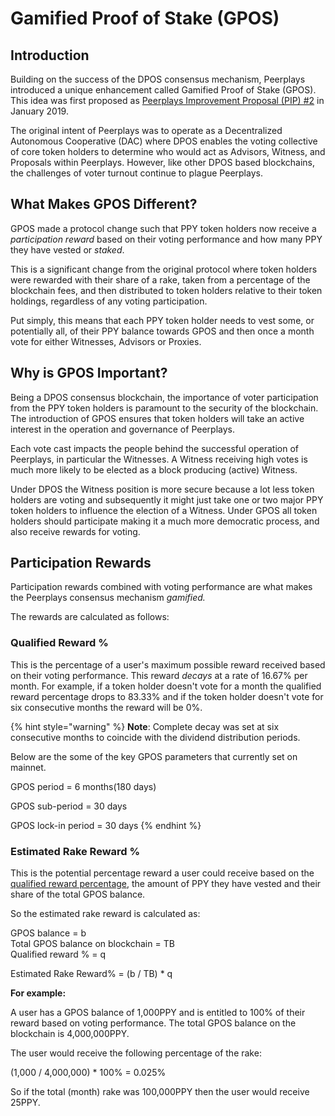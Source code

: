 # Gamified Proof of Stake \(GPOS\)

## Introduction

Building on the success of the DPOS consensus mechanism, Peerplays introduced a unique enhancement called Gamified Proof of Stake \(GPOS\). This idea was first proposed as [Peerplays Improvement Proposal \(PIP\) \#2](https://github.com/peerplays-network/pips/blob/master/pip-0002.md) in January 2019.

The original intent of Peerplays was to operate as a Decentralized Autonomous Cooperative \(DAC\) where DPOS enables the voting collective of core token holders to determine who would act as Advisors, Witness, and Proposals within Peerplays. However, like other DPOS based blockchains, the challenges of voter turnout continue to plague Peerplays. 

## What Makes GPOS Different?

GPOS made a protocol change such that PPY token holders now receive a _participation reward_  based on their voting performance and how many PPY they have vested or _staked_.

This is a significant change from the original protocol where token holders were rewarded with their share of a rake, taken from a percentage of the blockchain fees, and then distributed to token holders relative to their token holdings, regardless of any voting participation.

Put simply, this means that each PPY token holder needs to vest some, or potentially all, of their PPY balance towards GPOS and then once a month vote for either Witnesses, Advisors or Proxies.

## Why is GPOS Important?

Being a DPOS consensus blockchain, the importance of voter participation from the PPY token holders is paramount to the security of the blockchain. The introduction of GPOS ensures that token holders will take an active interest in the operation and governance of Peerplays.

Each vote cast impacts the people behind the successful operation of Peerplays, in particular the  Witnesses. A Witness receiving high votes is much more likely to be elected as a block producing \(active\) Witness.

Under DPOS the Witness position is more secure because a lot less token holders are voting and subsequently it might just take one or two major PPY token holders to influence the election of a Witness. Under GPOS all token holders should participate making it a much more democratic process, and also receive rewards for voting.

## Participation Rewards

Participation rewards combined with voting performance are what makes the Peerplays consensus mechanism _gamified._

The rewards are calculated as follows:

### **Qualified Reward %**

This is the percentage of a user's maximum possible reward received based on their voting performance. This reward _decays_ at a rate of 16.67% per month. For example, if a token holder doesn't vote for a month the qualified reward percentage drops to 83.33% and if the token holder doesn't vote for six consecutive months the reward will be 0%.

{% hint style="warning" %}
**Note**: Complete decay was set at six consecutive months to coincide with the dividend distribution periods.

Below are the some of the key GPOS parameters that currently set on mainnet.

GPOS period = 6 months\(180 days\)

GPOS sub-period = 30 days

GPOS lock-in period = 30 days
{% endhint %}

### **Estimated Rake Reward %**

This is the potential percentage reward a user could receive based on the [qualified reward percentage](./#qualified-reward), the amount of PPY they have vested and their share of the total GPOS balance. 

So the estimated rake reward is calculated as:

GPOS balance = b  
Total GPOS balance on blockchain = TB  
Qualified reward % = q

Estimated Rake Reward% = \(b / TB\) \* q

**For example:**

A user has a GPOS balance of 1,000PPY and is entitled to 100% of their reward based on voting performance. The total GPOS balance on the blockchain is 4,000,000PPY.

The user would receive the following percentage of the rake:

\(1,000 / 4,000,000\) \* 100% = 0.025%

So if the total \(month\) rake was 100,000PPY then the user would receive 25PPY.

